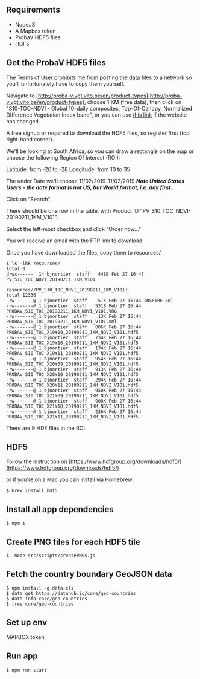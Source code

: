 

## Requirements

- NodeJS
- A Mapbox token
- ProbaV HDF5 files
- HDF5

## Get the ProbaV HDF5 files

The Terms of User prohibits me from posting the data files to a network so you'll unfortunately have to copy them yourself.

Navigate to [http://proba-v.vgt.vito.be/en/product-types](http://proba-v.vgt.vito.be/en/product-types), choose 1 KM (free data), then click on "S10-TOC-NDVI - Global 10-daily composites, Top-Of-Canopy, Normalized Difference Vegetation Index band", or you can use [this link](http://www.vito-eodata.be/PDF/portal/Application.html#Browse;Root=581615;Collection=1000109;Time=NORMAL,NORMAL,-1,,,-1,,) if the website has changed.

A free signup or required to download the HDF5 files, so register first (top right-hand corner).

We'll be looking at South Africa, so you can draw a rectangle on the map or choose the following Region Of Interest (ROI):

Latitude: from -20 to -28
Longitude: from 10 to 35

The under Date we'll choose 11/02/2019-11/02/2019 ***Note United States Users - the date format is not US, but World format, i.e. day first.***

Click on "Search".

There should be one row in the table, with Product ID "PV_S10_TOC_NDVI-20190211_1KM_V101".

Select the left-most checkbox and click "Order now..."

You will receive an email with the FTP link to download.

Once you have downloaded the files, copy them to resources/

```
$ ls -lhR resources/
total 0
drwx------  14 bjnortier  staff   448B Feb 27 16:47 PV_S10_TOC_NDVI_20190211_1KM_V101

resources//PV_S10_TOC_NDVI_20190211_1KM_V101:
total 12336
-rw-------@ 1 bjnortier  staff    51K Feb 27 16:44 INSPIRE.xml
-rw-------@ 1 bjnortier  staff   531B Feb 27 16:44 PROBAV_S10_TOC_20190211_1KM_NDVI_V101.VRG
-rw-------@ 1 bjnortier  staff    13K Feb 27 16:44 PROBAV_S10_TOC_20190211_1KM_NDVI_V101.xml
-rw-------@ 1 bjnortier  staff   806K Feb 27 16:44 PROBAV_S10_TOC_X19Y09_20190211_1KM_NDVI_V101.hdf5
-rw-------@ 1 bjnortier  staff   734K Feb 27 16:44 PROBAV_S10_TOC_X19Y10_20190211_1KM_NDVI_V101.hdf5
-rw-------@ 1 bjnortier  staff   134K Feb 27 16:44 PROBAV_S10_TOC_X19Y11_20190211_1KM_NDVI_V101.hdf5
-rw-------@ 1 bjnortier  staff   954K Feb 27 16:44 PROBAV_S10_TOC_X20Y09_20190211_1KM_NDVI_V101.hdf5
-rw-------@ 1 bjnortier  staff   913K Feb 27 16:44 PROBAV_S10_TOC_X20Y10_20190211_1KM_NDVI_V101.hdf5
-rw-------@ 1 bjnortier  staff   294K Feb 27 16:44 PROBAV_S10_TOC_X20Y11_20190211_1KM_NDVI_V101.hdf5
-rw-------@ 1 bjnortier  staff   950K Feb 27 16:44 PROBAV_S10_TOC_X21Y09_20190211_1KM_NDVI_V101.hdf5
-rw-------@ 1 bjnortier  staff   908K Feb 27 16:44 PROBAV_S10_TOC_X21Y10_20190211_1KM_NDVI_V101.hdf5
-rw-------@ 1 bjnortier  staff   236K Feb 27 16:44 PROBAV_S10_TOC_X21Y11_20190211_1KM_NDVI_V101.hdf5
```

There are 9 HDF files in the ROI.

## HDF5

Follow the instruction on [https://www.hdfgroup.org/downloads/hdf5/](https://www.hdfgroup.org/downloads/hdf5/)

or if you're on a Mac you can install via Homebrew:

```$ brew install hdf5```

## Install all app dependencies

```$ npm i```

## Create PNG files for each HDF5 tile

```$  node src/scripts/createPNGs.js```


## Fetch the country boundary GeoJSON data

```
$ npm install -g data-cli
$ data get https://datahub.io/core/geo-countries
$ data info core/geo-countries
$ tree core/geo-countries
```

## Set up env

MAPBOX token

## Run app

```
$ npm run start
```
